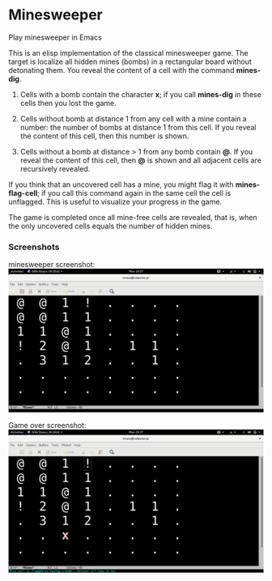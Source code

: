 # Minesweeper
Play minesweeper in Emacs

This is an elisp implementation of the classical minesweeper game.
The target is localize all hidden mines (bombs) in a rectangular board
without detonating them.  You reveal the content of a cell with the
command **mines-dig**.

1. Cells with a bomb contain the character **x**; if you call **mines-dig**
   in these cells then you lost the game.

2. Cells without bomb at distance 1 from any cell with a mine
   contain a number: the number of bombs at distance 1 from this cell.
   If you reveal the content of this cell, then this number is shown.

3. Cells without a bomb at distance > 1 from any bomb contain **@**.
   If you reveal the content of this cell, then **@** is shown and
   all adjacent cells are recursively revealed.


If you think that an uncovered cell has a mine, you might flag it
with **mines-flag-cell**; if you call this command again in the same
cell the cell is unflagged.  This is useful to visualize your
progress in the game.

The game is completed once all mine-free cells are revealed, that is,
when the only uncovered cells equals the number of hidden mines.

### Screenshots

minesweeper screenshot:
![ScreenShot](/screenshots/screenshot-minesweeper.png)

Game over screenshot:
![ScreenShot](/screenshots/screenshot-minesweeper-gameover.png)
